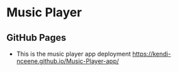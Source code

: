 # Music Player

## GitHub Pages
- This is the music player app deployment
https://kendi-nceene.github.io/Music-Player-app/
